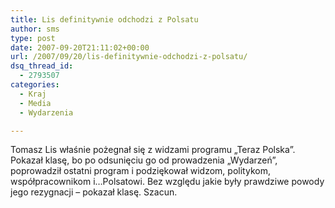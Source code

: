 ```yaml
---
title: Lis definitywnie odchodzi z Polsatu
author: sms
type: post
date: 2007-09-20T21:11:02+00:00
url: /2007/09/20/lis-definitywnie-odchodzi-z-polsatu/
dsq_thread_id:
  - 2793507
categories:
  - Kraj
  - Media
  - Wydarzenia

---
```

Tomasz Lis właśnie pożegnał się z widzami programu &#8222;Teraz Polska&#8221;. Pokazał klasę, bo po odsunięciu go od prowadzenia &#8222;Wydarzeń&#8221;, poprowadził ostatni program i podziękował widzom, politykom, współpracownikom i&#8230;Polsatowi. Bez względu jakie były prawdziwe powody jego rezygnacji &#8211; pokazał klasę. Szacun.
